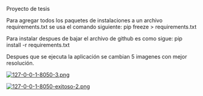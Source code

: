 Proyecto de tesis

Para agregar todos los paquetes de instalaciones a un archivo requirements.txt se usa 
el comando siguiente:
                        pip freeze > requirements.txt

Para instalar despues de bajar el archivo de github 
es como sigue:
                pip install -r requirements.txt

Despues que se ejecuta la aplicación se cambian 5 imagenes con mejor resolución. 

[![127-0-0-1-8050-3.png](https://i.postimg.cc/WbWFs5fy/127-0-0-1-8050-3.png)](https://postimg.cc/vcnHzty7)

[![127-0-0-1-8050-exitoso-2.png](https://i.postimg.cc/504bYVXS/127-0-0-1-8050-exitoso-2.png)](https://postimg.cc/Z9M12XFW)
